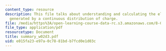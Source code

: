 ```yaml
---
content_type: resource
description: This file talks about understanding and calculating the electric field
  generated by a continuous distribution of charge.
file: /media/https%3A/open-learning-course-data-rc.s3.amazonaws.com/8-02-physics-ii-electricity-and-magnetism-spring-2007/e015fa23e97a0c7881bdb7fcd0e1d03c_summary_w02d3.pdf
file_type: application/pdf
resourcetype: Document
title: summary_w02d3.pdf
uid: e015fa23-e97a-0c78-81bd-b7fcd0e1d03c
---
```

